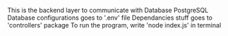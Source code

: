 This is the backend layer to communicate with Database PostgreSQL
Database configurations goes to '.env' file
Dependancies stuff goes to 'controllers' package
To run the program, write
'node index.js' in terminal

